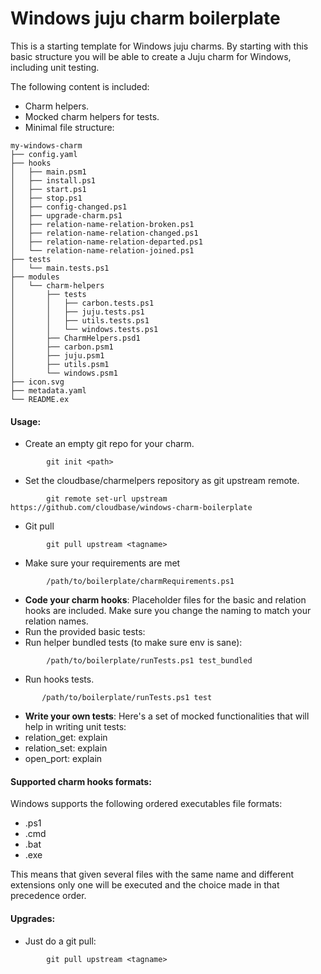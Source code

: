 ﻿# Windows juju charm boilerplate

This is a starting template for Windows juju charms.
By starting with this basic structure you will be able to create a Juju charm for Windows, including unit testing.

The following content is included:
* Charm helpers.
* Mocked charm helpers for tests.
* Minimal file structure:
```
my-windows-charm
├── config.yaml
├── hooks
│   ├── main.psm1
│   ├── install.ps1
│   ├── start.ps1
│   ├── stop.ps1
│   ├── config-changed.ps1
│   ├── upgrade-charm.ps1
│   ├── relation-name-relation-broken.ps1
│   ├── relation-name-relation-changed.ps1
│   ├── relation-name-relation-departed.ps1
│   └── relation-name-relation-joined.ps1
├── tests
│   └── main.tests.ps1
├── modules
│   └── charm-helpers
│       ├── tests
│       │   ├── carbon.tests.ps1
│       │   ├── juju.tests.ps1
│       │   ├── utils.tests.ps1
│       │   └── windows.tests.ps1
│       ├── CharmHelpers.psd1
│       ├── carbon.psm1
│       ├── juju.psm1
│       ├── utils.psm1
│       └── windows.psm1
├── icon.svg
├── metadata.yaml
└── README.ex
```


#### Usage:
- Create an empty git repo for your charm. 
```
        git init <path>
```
- Set the cloudbase/charmelpers repository as git upstream remote.
```
        git remote set-url upstream https://github.com/cloudbase/windows-charm-boilerplate
```
- Git pull
```
        git pull upstream <tagname>
```
- Make sure your requirements are met
```
        /path/to/boilerplate/charmRequirements.ps1
```
- **Code your charm hooks**: Placeholder files for the basic and relation hooks are included. Make sure you change the naming to match your relation names.
- Run the provided basic tests:
 - Run helper bundled tests (to make sure env is sane):
```
        /path/to/boilerplate/runTests.ps1 test_bundled
```
 - Run hooks tests.
```
       /path/to/boilerplate/runTests.ps1 test
```
- **Write your own tests**: Here's a set of mocked functionalities that will help in writing unit tests:
 - relation_get: explain
 - relation_set: explain
 - open_port: explain

#### Supported charm hooks formats:
Windows supports the following ordered executables file formats:
* .ps1
* .cmd
* .bat
* .exe

This means that given several files with the same name and different extensions only one will be executed and the choice made in that precedence order.

#### Upgrades:
- Just do a git pull:
```
        git pull upstream <tagname>
```